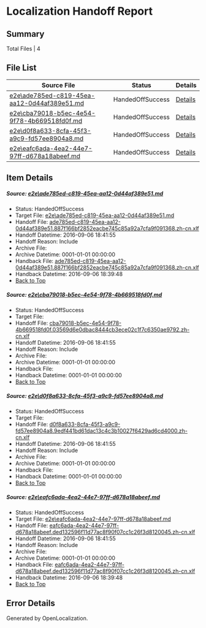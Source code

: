 # <a name='report-top'></a> Localization Handoff Report

## Summary
 Total Files | 4

## File List
 Source File | Status | Details 
 ----------- | ------ | ------- 
 [e2e\ade785ed-c819-45ea-aa12-0d44af389e51.md](https://github.com/OpenLocalizationTestOrg/ol-test0/blob/996a98e1b3a0d8b18348baa31ceed16e811325f2/e2e/ade785ed-c819-45ea-aa12-0d44af389e51.md) | HandedOffSuccess | [Details](#3e43c657806ae958df9f15388314d2c76187a8921)
 [e2e\cba79018-b5ec-4e54-9f78-4b669518fd0f.md](https://github.com/OpenLocalizationTestOrg/ol-test0/blob/ce0c1d8ed03e67aaaca0804646b084b580c2b8ab/e2e/cba79018-b5ec-4e54-9f78-4b669518fd0f.md) | HandedOffSuccess | [Details](#73449a7c645443ddc25f23047c2c818cccacade72)
 [e2e\d0f8a633-8cfa-45f3-a9c9-fd57ee8904a8.md](https://github.com/OpenLocalizationTestOrg/ol-test0/blob/ce0c1d8ed03e67aaaca0804646b084b580c2b8ab/e2e/d0f8a633-8cfa-45f3-a9c9-fd57ee8904a8.md) | HandedOffSuccess | [Details](#1909352575064653be7b3caaed1b7b8da05c3ce54)
 [e2e\eafc6ada-4ea2-44e7-97ff-d678a18abeef.md](https://github.com/OpenLocalizationTestOrg/ol-test0/blob/996a98e1b3a0d8b18348baa31ceed16e811325f2/e2e/eafc6ada-4ea2-44e7-97ff-d678a18abeef.md) | HandedOffSuccess | [Details](#3043ee838098c1b00a648e52ca7a6fb8dbbc3ce66)

## Item Details
##### <a name='3e43c657806ae958df9f15388314d2c76187a8921'></a> Source: [e2e\ade785ed-c819-45ea-aa12-0d44af389e51.md](https://github.com/OpenLocalizationTestOrg/ol-test0/blob/996a98e1b3a0d8b18348baa31ceed16e811325f2/e2e/ade785ed-c819-45ea-aa12-0d44af389e51.md)
* Status: HandedOffSuccess
* Target File: [e2e\ade785ed-c819-45ea-aa12-0d44af389e51.md](https://github.com/OpenLocalizationTestOrg/ol-test0-zhcn/blob/11fb4526bd5c6aaf31f501226a02100bed03cf78/e2e/ade785ed-c819-45ea-aa12-0d44af389e51.md)
* Handoff File: [ade785ed-c819-45ea-aa12-0d44af389e51.887f166bf2852eacbe745c85a92a7cfa9f091368.zh-cn.xlf](https://github.com/OpenLocalizationTestOrg/ol-test0-handoff/blob/0a6fddcb8592b8e2eb3b3f9bd71ab673c22a0bf8/ol-handoff/OpenLocalizationTestOrg/ol-test0-zhcn/ci/low/ade785ed-c819-45ea-aa12-0d44af389e51.887f166bf2852eacbe745c85a92a7cfa9f091368.zh-cn.xlf)
* Handoff Datetime: 2016-09-06 18:41:55
* Handoff Reason: Include
* Archive File: 
* Archive Datetime: 0001-01-01 00:00:00
* Handback File: [ade785ed-c819-45ea-aa12-0d44af389e51.887f166bf2852eacbe745c85a92a7cfa9f091368.zh-cn.xlf](https://github.com/OpenLocalizationTestOrg/ol-test0-handback/blob/7e8baf3827c6fb33e0be7cf9473fabb3523ac1fc/ol-handback/OpenLocalizationTestOrg/ol-test0-zhcn/ci/high/ade785ed-c819-45ea-aa12-0d44af389e51.887f166bf2852eacbe745c85a92a7cfa9f091368.zh-cn.xlf)
* Handback Datetime: 2016-09-06 18:39:48
* [Back to Top](#report-top)

##### <a name='73449a7c645443ddc25f23047c2c818cccacade72'></a> Source: [e2e\cba79018-b5ec-4e54-9f78-4b669518fd0f.md](https://github.com/OpenLocalizationTestOrg/ol-test0/blob/ce0c1d8ed03e67aaaca0804646b084b580c2b8ab/e2e/cba79018-b5ec-4e54-9f78-4b669518fd0f.md)
* Status: HandedOffSuccess
* Target File: 
* Handoff File: [cba79018-b5ec-4e54-9f78-4b669518fd0f.03569d6e0dbac8444cb3ece02c1f7c6350ae9792.zh-cn.xlf](https://github.com/OpenLocalizationTestOrg/ol-test0-handoff/blob/0a6fddcb8592b8e2eb3b3f9bd71ab673c22a0bf8/ol-handoff/OpenLocalizationTestOrg/ol-test0-zhcn/ci/low/cba79018-b5ec-4e54-9f78-4b669518fd0f.03569d6e0dbac8444cb3ece02c1f7c6350ae9792.zh-cn.xlf)
* Handoff Datetime: 2016-09-06 18:41:55
* Handoff Reason: Include
* Archive File: 
* Archive Datetime: 0001-01-01 00:00:00
* Handback File: 
* Handback Datetime: 0001-01-01 00:00:00
* [Back to Top](#report-top)

##### <a name='1909352575064653be7b3caaed1b7b8da05c3ce54'></a> Source: [e2e\d0f8a633-8cfa-45f3-a9c9-fd57ee8904a8.md](https://github.com/OpenLocalizationTestOrg/ol-test0/blob/ce0c1d8ed03e67aaaca0804646b084b580c2b8ab/e2e/d0f8a633-8cfa-45f3-a9c9-fd57ee8904a8.md)
* Status: HandedOffSuccess
* Target File: 
* Handoff File: [d0f8a633-8cfa-45f3-a9c9-fd57ee8904a8.9edf441bd61dac13c4c3b10027f6429ad6cd4000.zh-cn.xlf](https://github.com/OpenLocalizationTestOrg/ol-test0-handoff/blob/0a6fddcb8592b8e2eb3b3f9bd71ab673c22a0bf8/ol-handoff/OpenLocalizationTestOrg/ol-test0-zhcn/ci/low/d0f8a633-8cfa-45f3-a9c9-fd57ee8904a8.9edf441bd61dac13c4c3b10027f6429ad6cd4000.zh-cn.xlf)
* Handoff Datetime: 2016-09-06 18:41:55
* Handoff Reason: Include
* Archive File: 
* Archive Datetime: 0001-01-01 00:00:00
* Handback File: 
* Handback Datetime: 0001-01-01 00:00:00
* [Back to Top](#report-top)

##### <a name='3043ee838098c1b00a648e52ca7a6fb8dbbc3ce66'></a> Source: [e2e\eafc6ada-4ea2-44e7-97ff-d678a18abeef.md](https://github.com/OpenLocalizationTestOrg/ol-test0/blob/996a98e1b3a0d8b18348baa31ceed16e811325f2/e2e/eafc6ada-4ea2-44e7-97ff-d678a18abeef.md)
* Status: HandedOffSuccess
* Target File: [e2e\eafc6ada-4ea2-44e7-97ff-d678a18abeef.md](https://github.com/OpenLocalizationTestOrg/ol-test0-zhcn/blob/11fb4526bd5c6aaf31f501226a02100bed03cf78/e2e/eafc6ada-4ea2-44e7-97ff-d678a18abeef.md)
* Handoff File: [eafc6ada-4ea2-44e7-97ff-d678a18abeef.ded132596f11d77ac8f90f07cc1c26f3d8120045.zh-cn.xlf](https://github.com/OpenLocalizationTestOrg/ol-test0-handoff/blob/0a6fddcb8592b8e2eb3b3f9bd71ab673c22a0bf8/ol-handoff/OpenLocalizationTestOrg/ol-test0-zhcn/ci/low/eafc6ada-4ea2-44e7-97ff-d678a18abeef.ded132596f11d77ac8f90f07cc1c26f3d8120045.zh-cn.xlf)
* Handoff Datetime: 2016-09-06 18:41:55
* Handoff Reason: Include
* Archive File: 
* Archive Datetime: 0001-01-01 00:00:00
* Handback File: [eafc6ada-4ea2-44e7-97ff-d678a18abeef.ded132596f11d77ac8f90f07cc1c26f3d8120045.zh-cn.xlf](https://github.com/OpenLocalizationTestOrg/ol-test0-handback/blob/7e8baf3827c6fb33e0be7cf9473fabb3523ac1fc/ol-handback/OpenLocalizationTestOrg/ol-test0-zhcn/ci/high/eafc6ada-4ea2-44e7-97ff-d678a18abeef.ded132596f11d77ac8f90f07cc1c26f3d8120045.zh-cn.xlf)
* Handback Datetime: 2016-09-06 18:39:48
* [Back to Top](#report-top)


## Error Details

Generated by OpenLocalization.
